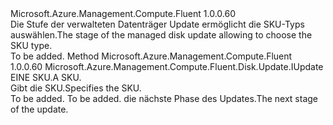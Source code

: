 <Type Name="IWithSku" FullName="Microsoft.Azure.Management.Compute.Fluent.Disk.Update.IWithSku">
  <TypeSignature Language="C#" Value="public interface IWithSku" />
  <TypeSignature Language="ILAsm" Value=".class public interface auto ansi abstract IWithSku" />
  <TypeSignature Language="DocId" Value="T:Microsoft.Azure.Management.Compute.Fluent.Disk.Update.IWithSku" />
  <TypeSignature Language="VB.NET" Value="Public Interface IWithSku" />
  <TypeSignature Language="F#" Value="type IWithSku = interface" />
  <AssemblyInfo>
    <AssemblyName>Microsoft.Azure.Management.Compute.Fluent</AssemblyName>
    <AssemblyVersion>1.0.0.60</AssemblyVersion>
  </AssemblyInfo>
  <Interfaces />
  <Docs>
    <summary>
            <span data-ttu-id="88d02-101">Die Stufe der verwalteten Datenträger Update ermöglicht die SKU-Typs auswählen.</span><span class="sxs-lookup"><span data-stu-id="88d02-101">The stage of the managed disk update allowing to choose the SKU type.</span></span>
            </summary>
    <remarks>To be added.</remarks>
  </Docs>
  <Members>
    <Member MemberName="WithSku">
      <MemberSignature Language="C#" Value="public Microsoft.Azure.Management.Compute.Fluent.Disk.Update.IUpdate WithSku (Microsoft.Azure.Management.Compute.Fluent.Models.DiskSkuTypes sku);" />
      <MemberSignature Language="ILAsm" Value=".method public hidebysig newslot virtual instance class Microsoft.Azure.Management.Compute.Fluent.Disk.Update.IUpdate WithSku(class Microsoft.Azure.Management.Compute.Fluent.Models.DiskSkuTypes sku) cil managed" />
      <MemberSignature Language="DocId" Value="M:Microsoft.Azure.Management.Compute.Fluent.Disk.Update.IWithSku.WithSku(Microsoft.Azure.Management.Compute.Fluent.Models.DiskSkuTypes)" />
      <MemberSignature Language="VB.NET" Value="Public Function WithSku (sku As DiskSkuTypes) As IUpdate" />
      <MemberSignature Language="F#" Value="abstract member WithSku : Microsoft.Azure.Management.Compute.Fluent.Models.DiskSkuTypes -&gt; Microsoft.Azure.Management.Compute.Fluent.Disk.Update.IUpdate" Usage="iWithSku.WithSku sku" />
      <MemberType>Method</MemberType>
      <AssemblyInfo>
        <AssemblyName>Microsoft.Azure.Management.Compute.Fluent</AssemblyName>
        <AssemblyVersion>1.0.0.60</AssemblyVersion>
      </AssemblyInfo>
      <ReturnValue>
        <ReturnType>Microsoft.Azure.Management.Compute.Fluent.Disk.Update.IUpdate</ReturnType>
      </ReturnValue>
      <Parameters>
        <Parameter Name="sku" Type="Microsoft.Azure.Management.Compute.Fluent.Models.DiskSkuTypes" />
      </Parameters>
      <Docs>
        <param name="sku"><span data-ttu-id="88d02-102">EINE SKU.</span><span class="sxs-lookup"><span data-stu-id="88d02-102">A SKU.</span></span></param>
        <summary>
            <span data-ttu-id="88d02-103">Gibt die SKU.</span><span class="sxs-lookup"><span data-stu-id="88d02-103">Specifies the SKU.</span></span>
            </summary>
        <returns>To be added.</returns>
        <remarks>To be added.</remarks>
        <return><span data-ttu-id="88d02-104">die nächste Phase des Updates.</span><span class="sxs-lookup"><span data-stu-id="88d02-104">The next stage of the update.</span></span></return>
      </Docs>
    </Member>
  </Members>
</Type>